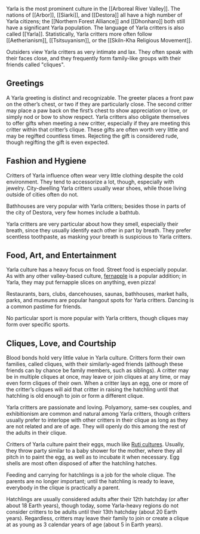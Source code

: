 Yarla is the most prominent culture in the [[Arboreal River Valley]]. The nations of [[Arbor]], [[Siarki]], and [[Destora]] all have a high number of Yarla citizens; the [[Northern Forest Alliance]] and [[Dhonharo]] both still have a significant Yarla population. The language of Yarla critters is also called [[Yarla]]. Statistically, Yarla critters more often follow [[Aetherianism]], [[Tsitsuyanism]], or the [[Skiln-Kha Religious Movement]].

Outsiders view Yarla critters as very intimate and lax. They often speak with their faces close, and they frequently form family-like groups with their friends called "cliques".
## Greetings
A Yarla greeting is distinct and recognizable. The greeter places a front paw on the other’s chest, or two if they are particularly close. The second critter may place a paw back on the first’s chest to show appreciation or love, or simply nod or bow to show respect. Yarla critters also obligate themselves to offer gifts when meeting a new critter, especially if they are meeting this critter within that critter’s clique. These gifts are often worth very little and may be regifted countless times. Rejecting the gift is considered rude, though regifting the gift is even expected.
## Fashion and Hygiene
Critters of Yarla influence often wear very little clothing despite the cold environment. They tend to accessorize a lot, though, especially with jewelry. City-dwelling Yarla critters usually wear shoes, while those living outside of cities often do not.

Bathhouses are very popular with Yarla critters; besides those in parts of the city of Destora, very few homes include a bathtub.

Yarla critters are very particular about how they smell, especially their breath, since they usually identify each other in part by breath. They prefer scentless toothpaste, as masking your breath is suspicious to Yarla critters.
## Food, Art, and Entertainment
Yarla culture has a heavy focus on food. Street food is especially popular. As with any other valley-based culture, [fernapple](Fernapple.md) is a popular addition; in Yarla, they may put fernapple slices on anything, even pizza!

Restaurants, bars, clubs, dancehouses, saunas, bathhouses, market halls, parks, and museums are popular hangout spots for Yarla critters. Dancing is a common pastime for friends.

No particular sport is more popular with Yarla critters, though cliques may form over specific sports.
## Cliques, Love, and Courtship
Blood bonds hold very little value in Yarla culture. Critters form their own families, called cliques, with their similarly-aged friends (although these friends can by chance be family members, such as siblings). A critter may be in multiple cliques at once, may leave or join cliques at any time, or may even form cliques of their own. When a critter lays an egg, one or more of the critter’s cliques will aid that critter in raising the hatchling until that hatchling is old enough to join or form a different clique.

Yarla critters are passionate and loving. Polyamory, same-sex couples, and exhibitionism are common and natural among Yarla critters, though critters usually prefer to interlope with other critters in their clique as long as they are not related and are of age. They will openly do this among the rest of the adults in their clique.

Critters of Yarla culture paint their eggs, much like [Ruti cultures](Ruti%20Culture.md). Usually, they throw party similar to a baby shower for the mother, where they all pitch in to paint the egg, as well as to incubate it when necessary. Egg shells are most often disposed of after the hatchling hatches.

Feeding and carrying for hatchlings is a job for the whole clique. The parents are no longer important; until the hatchling is ready to leave, everybody in the clique is practically a parent.

Hatchlings are usually considered adults after their 12th hatchday (or after about 18 Earth years), though today, some Yarla-heavy regions do not consider critters to be adults until their 13th hatchday (about 20 Earth years). Regardless, critters may leave their family to join or create a clique at as young as 3 calendar years of age (about 5 in Earth years).